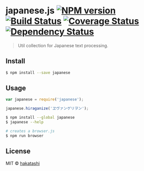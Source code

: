 # japanese.js [![NPM version][npm-image]][npm-url] [![Build Status][travis-image]][travis-url] [![Coverage Status][coveralls-image]][coveralls-url] [![Dependency Status][gemnasium-image]][gemnasium-url]

> Util collection for Japanese text processing.


## Install

```sh
$ npm install --save japanese
```


## Usage

```js
var japanese = require('japanese');

japanese.hiraganize('ヱヴァンゲリヲン');
```

```sh
$ npm install --global japanese
$ japanese --help
```

```sh
# creates a browser.js
$ npm run browser
```


## License

MIT © [hakatashi](http://hakatashi.com/)


[npm-url]: https://npmjs.org/package/japanese
[npm-image]: https://badge.fury.io/js/japanese.svg
[travis-url]: https://travis-ci.org/hakatashi/japanese.js
[travis-image]: https://travis-ci.org/hakatashi/japanese.js.svg?branch=master
[coveralls-url]: https://coveralls.io/r/hakatashi/japanese.js
[coveralls-image]: https://coveralls.io/repos/hakatashi/japanese.js/badge.svg
[gemnasium-url]: https://gemnasium.com/hakatashi/japanese.js
[gemnasium-image]: https://gemnasium.com/hakatashi/japanese.js.svg
